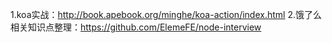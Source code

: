 1.koa实战：http://book.apebook.org/minghe/koa-action/index.html
2.饿了么相关知识点整理：https://github.com/ElemeFE/node-interview